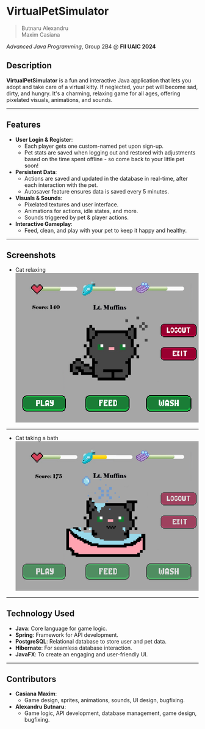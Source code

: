 # VirtualPetSimulator

> Butnaru Alexandru\
> Maxim Casiana

*Advanced Java Programming*, Group 2B4 @ **FII UAIC 2024**

## Description
**VirtualPetSimulator** is a fun and interactive Java application that lets you adopt and take care of a virtual kitty. If neglected, your pet will become sad, dirty, and hungry. It's a charming, relaxing game for all ages, offering pixelated visuals, animations, and sounds.

---

## Features
- **User Login & Register**: 
  - Each player gets one custom-named pet upon sign-up.
  - Pet stats are saved when logging out and restored with adjustments based on the time spent offline - so come back to your little pet soon!
- **Persistent Data**:
  - Actions are saved and updated in the database in real-time, after each interaction with the pet.
  - Autosaver feature ensures data is saved every 5 minutes.
- **Visuals & Sounds**:
  - Pixelated textures and user interface.
  - Animations for actions, idle states, and more.
  - Sounds triggered by pet & player actions.
- **Interactive Gameplay**:
  - Feed, clean, and play with your pet to keep it happy and healthy.

---

## Screenshots

- Cat relaxing\
![Pet on main scene](Screenshots/Idle.png)
---
- Cat taking a bath\
![Pet taking a bath](Screenshots/Wash.png)
---

## Technology Used
- **Java**: Core language for game logic.
- **Spring**: Framework for API development.
- **PostgreSQL**: Relational database to store user and pet data.
- **Hibernate**: For seamless database interaction.
- **JavaFX**: To create an engaging and user-friendly UI.

---

## Contributors
- **Casiana Maxim**:  
  - Game design, sprites, animations, sounds, UI design, bugfixing.
- **Alexandru Butnaru**:  
  - Game logic, API development, database management, game design, bugfixing.
